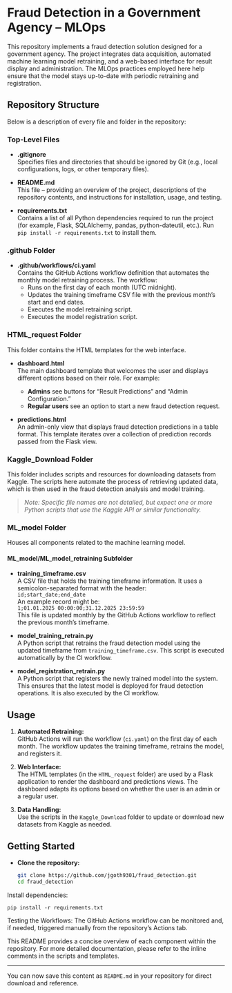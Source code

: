 # Fraud Detection in a Government Agency – MLOps

This repository implements a fraud detection solution designed for a government agency. The project integrates data acquisition, automated machine learning model retraining, and a web-based interface for result display and administration. The MLOps practices employed here help ensure that the model stays up-to-date with periodic retraining and registration.

## Repository Structure

Below is a description of every file and folder in the repository:

### Top-Level Files

- **.gitignore**  
  Specifies files and directories that should be ignored by Git (e.g., local configurations, logs, or other temporary files).

- **README.md**  
  This file – providing an overview of the project, descriptions of the repository contents, and instructions for installation, usage, and testing.

- **requirements.txt**  
  Contains a list of all Python dependencies required to run the project (for example, Flask, SQLAlchemy, pandas, python-dateutil, etc.). Run `pip install -r requirements.txt` to install them.

### .github Folder

- **.github/workflows/ci.yaml**  
  Contains the GitHub Actions workflow definition that automates the monthly model retraining process. The workflow:
  - Runs on the first day of each month (UTC midnight).
  - Updates the training timeframe CSV file with the previous month’s start and end dates.
  - Executes the model retraining script.
  - Executes the model registration script.

### HTML_request Folder

This folder contains the HTML templates for the web interface.

- **dashboard.html**  
  The main dashboard template that welcomes the user and displays different options based on their role. For example:
  - **Admins** see buttons for “Result Predictions” and “Admin Configuration.”
  - **Regular users** see an option to start a new fraud detection request.

- **predictions.html**  
  An admin-only view that displays fraud detection predictions in a table format. This template iterates over a collection of prediction records passed from the Flask view.

### Kaggle_Download Folder

This folder includes scripts and resources for downloading datasets from Kaggle. The scripts here automate the process of retrieving updated data, which is then used in the fraud detection analysis and model training.  
> *Note: Specific file names are not detailed, but expect one or more Python scripts that use the Kaggle API or similar functionality.*

### ML_model Folder

Houses all components related to the machine learning model.

#### ML_model/ML_model_retraining Subfolder

- **training_timeframe.csv**  
  A CSV file that holds the training timeframe information. It uses a semicolon-separated format with the header:  
  `id;start_date;end_date`  
  An example record might be:  
  `1;01.01.2025 00:00:00;31.12.2025 23:59:59`  
  This file is updated monthly by the GitHub Actions workflow to reflect the previous month’s timeframe.

- **model_training_retrain.py**  
  A Python script that retrains the fraud detection model using the updated timeframe from `training_timeframe.csv`. This script is executed automatically by the CI workflow.

- **model_registration_retrain.py**  
  A Python script that registers the newly trained model into the system. This ensures that the latest model is deployed for fraud detection operations. It is also executed by the CI workflow.

## Usage

1. **Automated Retraining:**  
   GitHub Actions will run the workflow (`ci.yaml`) on the first day of each month. The workflow updates the training timeframe, retrains the model, and registers it.

2. **Web Interface:**  
   The HTML templates (in the `HTML_request` folder) are used by a Flask application to render the dashboard and predictions views. The dashboard adapts its options based on whether the user is an admin or a regular user.

3. **Data Handling:**  
   Use the scripts in the `Kaggle_Download` folder to update or download new datasets from Kaggle as needed.

## Getting Started

- **Clone the repository:**

  ```bash
  git clone https://github.com/jgoth9301/fraud_detection.git
  cd fraud_detection

Install dependencies:
```shell
pip install -r requirements.txt
```

Testing the Workflows:
The GitHub Actions workflow can be monitored and, if needed, triggered manually from the repository’s Actions tab.

This README provides a concise overview of each component within the repository. For more detailed documentation, please refer to the inline comments in the scripts and templates.

---

You can now save this content as `README.md` in your repository for direct download and reference.
